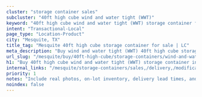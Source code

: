 ```yaml
---
cluster: "storage container sales"
subcluster: "40ft high cube wind and water tight (WWT)"
keyword: "40ft high cube wind and water tight (WWT) storage container for sale Mesquite, TX"
intent: "Transactional-Local"
page_type: "Location-Product"
city: "Mesquite, TX"
title_tag: "Mesquite 40ft high cube storage container for sale | LC"
meta_description: "Buy wind and water tight (WWT) 40ft high cube storage container sale with local delivery in Mesquite, TX. LC Container — local Since 2003. Request a fast quote today."
url_slug: "/mesquite/buy/40ft-high-cube/storage-containers/wind-and-water-tight-wwt"
h1: "Buy 40ft high cube wind and water tight (WWT) storage container in Mesquite"
internal_links: "/mesquite/storage-containers/sales,/delivery,/modifications"
priority: 1
notes: "Include real photos, on-lot inventory, delivery lead times, and financing info."
noindex: false
---
```


<!-- TODO: Add unique city/inventory copy, images, and internal links here. -->
